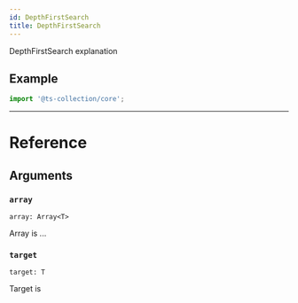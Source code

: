 ```yaml
---
id: DepthFirstSearch
title: DepthFirstSearch
---
```


DepthFirstSearch explanation

## Example

```ts
import '@ts-collection/core';
```

---

# Reference

## Arguments

### `array`

`array: Array<T>`

Array is ...

### `target`

`target: T`

Target is

